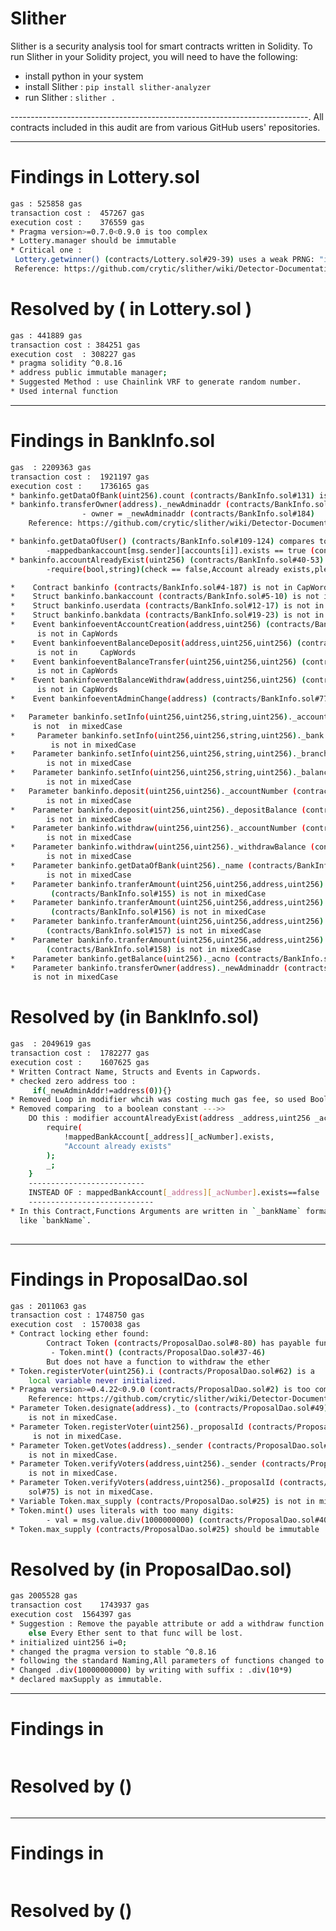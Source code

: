# Slither 
Slither is a security analysis tool for smart contracts written in Solidity.
To run Slither in your Solidity project, you will need to have the following: 
- install python in your system 
- install Slither : `pip install slither-analyzer`
- run Slither : `slither .`

--------------------------------------------------------------------------.
All contracts included in this audit are from various GitHub users' repositories.

------------------------------------------------------------------------------

# Findings in Lottery.sol
```bash 
gas : 525858 gas 
transaction cost : 	457267 gas 
execution cost :	376559 gas 
* Pragma version>=0.7.0<0.9.0 is too complex
* Lottery.manager should be immutable  
* Critical one : 
 Lottery.getwinner() (contracts/Lottery.sol#29-39) uses a weak PRNG: "index = r % participants.length " 
 Reference: https://github.com/crytic/slither/wiki/Detector-Documentation#weak-PRNG


```
# Resolved by ( in Lottery.sol )
```bash 
gas : 441889 gas 
transaction cost : 384251 gas 
execution cost	: 308227 gas 
* pragma solidity ^0.8.16 
* address public immutable manager; 
* Suggested Method : use Chainlink VRF to generate random number.
* Used internal function


```
---------------------------------------------------------------------------------------
# Findings in BankInfo.sol
```bash 
gas	 : 2209363 gas
transaction cost :	1921197 gas 
execution cost :	1736165 gas 
* bankinfo.getDataOfBank(uint256).count (contracts/BankInfo.sol#131) is a local variable never initialized.
* bankinfo.transferOwner(address)._newAdminaddr (contracts/BankInfo.sol#179) lacks a zero-check on :
                - owner = _newAdminaddr (contracts/BankInfo.sol#184)
    Reference: https://github.com/crytic/slither/wiki/Detector-Documentation#missing-zero-address-validation

* bankinfo.getDataOfUser() (contracts/BankInfo.sol#109-124) compares to a boolean constant:
        -mappedbankaccount[msg.sender][accounts[i]].exists == true (contracts/BankInfo.sol#113)
* bankinfo.accountAlreadyExist(uint256) (contracts/BankInfo.sol#40-53) compares to a boolean constant:
        -require(bool,string)(check == false,Account already exists,please Change your Account Number) (contracts/BankInfo.sol#48-51)

*    Contract bankinfo (contracts/BankInfo.sol#4-187) is not in CapWords
*    Struct bankinfo.bankaccount (contracts/BankInfo.sol#5-10) is not in CapWords
*    Struct bankinfo.userdata (contracts/BankInfo.sol#12-17) is not in CapWords
*    Struct bankinfo.bankdata (contracts/BankInfo.sol#19-23) is not in CapWords
*    Event bankinfoeventAccountCreation(address,uint256) (contracts/BankInfo.sol#57)
      is not in CapWords
*    Event bankinfoeventBalanceDeposit(address,uint256,uint256) (contracts/BankInfo.sol#59-63)
      is not in     CapWords
*    Event bankinfoeventBalanceTransfer(uint256,uint256,uint256) (contracts/BankInfo.sol#65-69) 
      is not in CapWords
*    Event bankinfoeventBalanceWithdraw(address,uint256,uint256) (contracts/BankInfo.sol#71-75)
      is not in CapWords
*    Event bankinfoeventAdminChange(address) (contracts/BankInfo.sol#77) is not in CapWords

*   Parameter bankinfo.setInfo(uint256,uint256,string,uint256)._accountNumber (contracts/BankInfo.sol#81)
     is not  in mixedCase
*     Parameter bankinfo.setInfo(uint256,uint256,string,uint256)._bank (contracts/BankInfo.sol#82)
         is not in mixedCase
*    Parameter bankinfo.setInfo(uint256,uint256,string,uint256)._branch (contracts/BankInfo.sol#83) 
        is not in mixedCase
*    Parameter bankinfo.setInfo(uint256,uint256,string,uint256)._balance (contracts/BankInfo.sol#84) 
        is not in mixedCase
*   Parameter bankinfo.deposit(uint256,uint256)._accountNumber (contracts/BankInfo.sol#97) 
        is not in mixedCase
*    Parameter bankinfo.deposit(uint256,uint256)._depositBalance (contracts/BankInfo.sol#97) 
        is not in mixedCase
*    Parameter bankinfo.withdraw(uint256,uint256)._accountNumber (contracts/BankInfo.sol#103)
        is not in mixedCase
*    Parameter bankinfo.withdraw(uint256,uint256)._withdrawBalance (contracts/BankInfo.sol#103) 
        is not in mixedCase
*    Parameter bankinfo.getDataOfBank(uint256)._name (contracts/BankInfo.sol#126) 
        is not in mixedCase
*    Parameter bankinfo.tranferAmount(uint256,uint256,address,uint256)._fromAccountNo
         (contracts/BankInfo.sol#155) is not in mixedCase
*    Parameter bankinfo.tranferAmount(uint256,uint256,address,uint256)._transferBalance
         (contracts/BankInfo.sol#156) is not in mixedCase
*    Parameter bankinfo.tranferAmount(uint256,uint256,address,uint256)._toAddress 
        (contracts/BankInfo.sol#157) is not in mixedCase
*    Parameter bankinfo.tranferAmount(uint256,uint256,address,uint256)._toAccountNo 
        (contracts/BankInfo.sol#158) is not in mixedCase
*    Parameter bankinfo.getBalance(uint256)._acno (contracts/BankInfo.sol#175) is not in mixedCase
*    Parameter bankinfo.transferOwner(address)._newAdminaddr (contracts/BankInfo.sol#179) 
     is not in mixedCase


```
# Resolved by (in BankInfo.sol)
```bash 
gas	 : 2049619 gas
transaction cost : 	1782277 gas 
execution cost :	1607625 gas  
* Written Contract Name, Structs and Events in Capwords.
* checked zero address too :
     if(_newAdminAddr!=address(0)){}
* Removed Loop in modifier whcih was costing much gas fee, so used Bool.
* Removed comparing  to a boolean constant --->> 
    DO this : modifier accountAlreadyExist(address _address,uint256 _acNumber) {
        require(
            !mappedBankAccount[_address][_acNumber].exists,
            "Account already exists"
        );
        _;
    } 
    --------------------------
    INSTEAD OF : mappedBankAccount[_address][_acNumber].exists==false
    ----------------------------
* In this Contract,Functions Arguments are written in `_bankName` format, instead of Standard format 
  like `bankName`.
  
```
---------------------------------------------------------------------------------------
# Findings in ProposalDao.sol
```bash 
gas	: 2011063 gas
transaction cost : 1748750 gas 
execution cost	: 1570038 gas 
* Contract locking ether found:
        Contract Token (contracts/ProposalDao.sol#8-80) has payable functions:
         - Token.mint() (contracts/ProposalDao.sol#37-46)
        But does not have a function to withdraw the ether
* Token.registerVoter(uint256).i (contracts/ProposalDao.sol#62) is a 
    local variable never initialized. 
* Pragma version>=0.4.22<0.9.0 (contracts/ProposalDao.sol#2) is too complex
    Reference: https://github.com/crytic/slither/wiki/Detector-Documentation#incorrect-versions-of-solidity
* Parameter Token.designate(address)._to (contracts/ProposalDao.sol#49) 
    is not in mixedCase.
* Parameter Token.registerVoter(uint256)._proposalId (contracts/ProposalDao.sol#61)
     is not in mixedCase.
* Parameter Token.getVotes(address)._sender (contracts/ProposalDao.sol#70) 
    is not in mixedCase.
* Parameter Token.verifyVoters(address,uint256)._sender (contracts/ProposalDao.sol#75) 
    is not in mixedCase.
* Parameter Token.verifyVoters(address,uint256)._proposalId (contracts/ProposalDao.
    sol#75) is not in mixedCase.
* Variable Token.max_supply (contracts/ProposalDao.sol#25) is not in mixedCase.
* Token.mint() uses literals with too many digits:
        - val = msg.value.div(1000000000) (contracts/ProposalDao.sol#40)
* Token.max_supply (contracts/ProposalDao.sol#25) should be immutable .

```
# Resolved by (in ProposalDao.sol)
```bash 
gas	2005528 gas
transaction cost	1743937 gas 
execution cost	1564397 gas 
* Suggestion : Remove the payable attribute or add a withdraw function. 
    else Every Ether sent to that func will be lost.
* initialized uint256 i=0;
* changed the pragma version to stable ^0.8.16
* following the standard Naming,All parameters of functions changed to MixedCase. 
* Changed .div(10000000000) by writing with suffix : .div(10*9)
* declared maxSupply as immutable. 
```
---------------------------------------------------------------------------------------
# Findings in 
```bash 
```
# Resolved by ()
```bash 
```
---------------------------------------------------------------------------------------
# Findings in 
```bash 
```
# Resolved by ()
```bash 
```





